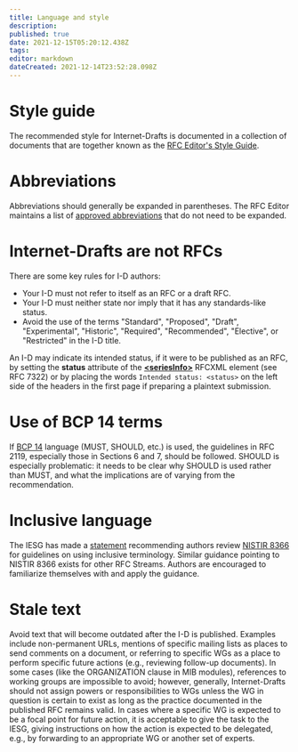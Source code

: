 ```yaml
---
title: Language and style
description: 
published: true
date: 2021-12-15T05:20:12.438Z
tags: 
editor: markdown
dateCreated: 2021-12-14T23:52:28.098Z
---
```


# Style guide
The recommended style for Internet-Drafts is documented in a collection of documents that are together known as the [RFC Editor's Style Guide](https://www.rfc-editor.org/styleguide/).

# Abbreviations
Abbreviations should generally be expanded in parentheses.  The RFC Editor maintains a list of [approved abbreviations](https://www.rfc-editor.org/materials/abbrev.expansion.txt) that do not need to be expanded.

# Internet-Drafts are not RFCs
There are some key rules for I-D authors:
* Your I-D must not refer to itself as an RFC or a draft RFC.
* Your I-D must neither state nor imply that it has any standards-like status.
* Avoid the use of the terms "Standard", "Proposed", "Draft", "Experimental", "Historic", "Required", "Recommended", "Elective", or "Restricted" in the I-D title. 

An I-D may indicate its intended status, if it were to be published as an RFC, by setting the **status** attribute of the [**\<seriesInfo\>**](https://authors.ietf.org/en/rfcxml-vocabulary#seriesinfo) RFCXML element (see RFC 7322) or by placing the words `Intended status: <status>` on the left side of the headers in the first page if preparing a plaintext submission.

# Use of BCP 14 terms
If [BCP 14](https://www.rfc-editor.org/info/bcp14) language (MUST, SHOULD, etc.) is used, the guidelines in RFC 2119, especially those in Sections 6 and 7, should be followed. SHOULD is especially problematic: it needs to be clear why SHOULD is used rather than MUST, and what the implications are of varying from the recommendation.

# Inclusive language
The IESG has made a [statement](https://www.ietf.org/about/groups/iesg/statements/on-inclusive-language/) recommending authors review [NISTIR 8366](https://doi.org/10.6028/NIST.IR.8366) for guidelines on using inclusive terminology. Similar guidance pointing to NISTIR 8366 exists for other RFC Streams. Authors are encouraged to familiarize themselves with and apply the guidance.

# Stale text
Avoid text that will become outdated after the I-D is published. Examples include non-permanent URLs, mentions of specific mailing lists as places to send comments on a document, or referring to specific WGs as a place to perform specific future actions (e.g., reviewing follow-up documents). In some cases (like the ORGANIZATION clause in MIB modules), references to working groups are impossible to avoid; however, generally, Internet-Drafts should not assign powers or responsibilities to WGs unless the WG in question is certain to exist as long as the practice documented in the published RFC remains valid. In cases where a specific WG is expected to be a focal point for future action, it is acceptable to give the task to the IESG, giving instructions on how the action is expected to be delegated, e.g., by forwarding to an appropriate WG or another set of experts.
